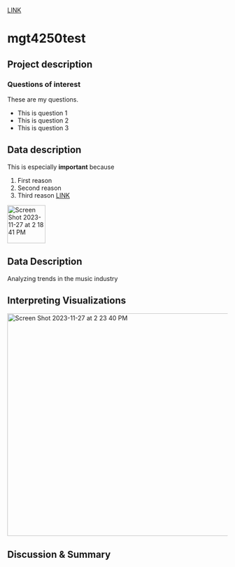 [LINK](https://github.com/jbanford/mgt4250test/blob/main/melter.ipynb)



# mgt4250test
## Project description
### Questions of interest
These are my questions. 
- This is question 1
- This is question 2
- This is question 3
## Data description
This is especially **important** because 
1. First reason
2. Second reason
3. Third reason [LINK](https://www.elon.edu)
<img width="87" alt="Screen Shot 2023-11-27 at 2 18 41 PM" src="https://github.com/jbanford/mgt4250test/assets/152214680/380d4ffc-a9e5-4d5b-877b-93e674260f5f">

## Data Description
Analyzing trends in the music industry
## Interpreting Visualizations
<img width="508" alt="Screen Shot 2023-11-27 at 2 23 40 PM" src="https://github.com/jbanford/mgt4250test/assets/152214680/b8b66b20-a905-4a7e-8c87-f64fd355cf85">

## Discussion & Summary
